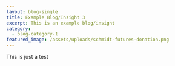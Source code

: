 ```yaml
---
layout: blog-single
title: Example Blog/Insight 3
excerpt: This is an example blog/insight
category:
  - blog-category-1
featured_image: /assets/uploads/schmidt-futures-donation.png
---
```

This is just a test
